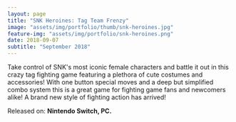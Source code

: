 ```yaml
---
layout: page
title: "SNK Heroines: Tag Team Frenzy"
image: "assets/img/portfolio/thumb/snk-heroines.jpg"
feature-img: "assets/img/portfolio/snk-heroines.png"
date: 2018-09-07
subtitle: "September 2018"
---
```


Take control of SNK's most iconic female characters and battle it out in this crazy tag fighting game featuring a plethora of cute costumes and accessories!
With one button special moves and a deep but simplified combo system this is a great game for fighting game fans and newcomers alike!
A brand new style of fighting action has arrived!

Released on: **Nintendo Switch, PC.**
